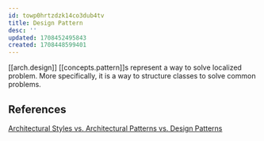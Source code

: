 ```yaml
---
id: towp0hrtzdzk14co3dub4tv
title: Design Pattern
desc: ''
updated: 1708452495843
created: 1708448599401
---
```


[[arch.design]] [[concepts.pattern]]s represent a way to solve localized problem. More specifically, it is a way to structure classes to solve common problems.

## References

[Architectural Styles vs. Architectural Patterns vs. Design Patterns](https://herbertograca.com/2017/07/28/architectural-styles-vs-architectural-patterns-vs-design-patterns/)
